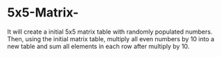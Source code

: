 # 5x5-Matrix-
It will create a initial 5x5 matrix table with randomly populated numbers. Then, using the initial matrix table, multiply all even numbers by 10 into a new table and sum all elements in each row after multiply by 10. 
